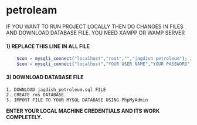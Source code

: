 # petroleam

IF YOU WANT TO RUN PROJECT LOCALLY THEN DO CHANGES IN FILES AND DOWNLOAD DATABASE FILE.
YOU NEED XAMPP OR WAMP SERVER

#### 1) REPLACE THIS LINE IN ALL FILE

  ```php
      $con = mysqli_connect("localhost","root","","jagdish petroleum"); //from this to below line
      $con = mysqli_connect("localhost","YOUR USER NAME","YOUR PASSWORD","jagdish petroleum"); 
   ```    
#### 3) DOWNLOAD DATABASE FILE

    1. DOWNLOAD jagdish_petroleum.sql FILE
    2. CREATE rms DATABASE
    3. IMPORT FILE TO YOUR MYSQL DATABASE USING PhpMyAdmin

**ENTER YOUR LOCAL MACHINE CREDENTIALS AND ITS WORK COMPLETELY.**
